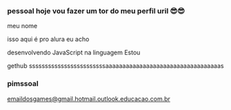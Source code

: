 ### pessoal hoje vou fazer um tor do meu perfil uril 😎😎

meu nome 

isso aqui é pro alura eu acho

desenvolvendo JavaScript na linguagem Estou

gethub ssssssssssssssssssssssssaaaaaaaaaaaaaaaaaaaaaaaaaaaaaaaaaas


### pimssoal

emaildosgames@gmail.hotmail.outlook.educacao.com.br
